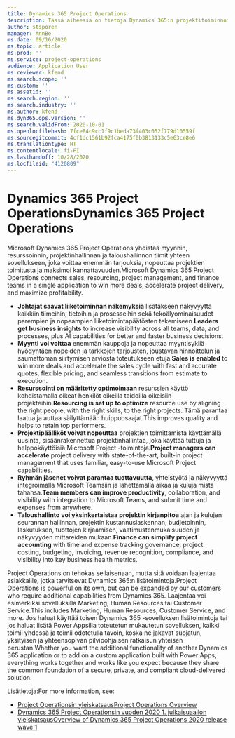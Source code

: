 ```yaml
---
title: Dynamics 365 Project Operations
description: Tässä aiheessa on tietoja Dynamics 365:n projektitoiminnoista.
author: stsporen
manager: AnnBe
ms.date: 09/16/2020
ms.topic: article
ms.prod: ''
ms.service: project-operations
audience: Application User
ms.reviewer: kfend
ms.search.scope: ''
ms.custom: ''
ms.assetid: ''
ms.search.region: ''
ms.search.industry: ''
ms.author: kfend
ms.dyn365.ops.version: ''
ms.search.validFrom: 2020-10-01
ms.openlocfilehash: 7fce84c9cc1f9c1beda73f403c052f779d10559f
ms.sourcegitcommit: 4cf1dc1561b92fca4175f0b3813133c5e63ce8e6
ms.translationtype: HT
ms.contentlocale: fi-FI
ms.lasthandoff: 10/28/2020
ms.locfileid: "4120809"
---
```

# <a name="dynamics-365-project-operations"></a><span data-ttu-id="30fa2-103">Dynamics 365 Project Operations</span><span class="sxs-lookup"><span data-stu-id="30fa2-103">Dynamics 365 Project Operations</span></span>

<span data-ttu-id="30fa2-104">Microsoft Dynamics 365 Project Operations yhdistää myynnin, resurssoinnin, projektinhallinnan ja taloushallinnon tiimit yhteen sovellukseen, joka voittaa enemmän tarjouksia, nopeuttaa projektien toimitusta ja maksimoi kannattavuuden.</span><span class="sxs-lookup"><span data-stu-id="30fa2-104">Microsoft Dynamics 365 Project Operations connects sales, resourcing, project management, and finance teams in a single application to win more deals, accelerate project delivery, and maximize profitability.</span></span>

-   <span data-ttu-id="30fa2-105">**Johtajat saavat liiketoiminnan näkemyksiä** lisätäkseen näkyvyyttä kaikkiin tiimeihin, tietoihin ja prosesseihin sekä tekoälyominaisuudet parempien ja nopeampien liiketoimintapäätösten tekemiseen.</span><span class="sxs-lookup"><span data-stu-id="30fa2-105">**Leaders get business insights** to increase visibility across all teams, data, and processes, plus AI capabilities for better and faster business decisions.</span></span>
-   <span data-ttu-id="30fa2-106">**Myynti voi voittaa** enemmän kauppoja ja nopeuttaa myyntisykliä hyödyntäen nopeiden ja tarkkojen tarjousten, joustavan hinnoittelun ja saumattoman siirtymisen arviosta toteutukseen etuja.</span><span class="sxs-lookup"><span data-stu-id="30fa2-106">**Sales is enabled** to win more deals and accelerate the sales cycle with fast and accurate quotes, flexible pricing, and seamless transitions from estimate to execution.</span></span>
-   <span data-ttu-id="30fa2-107">**Resurssointi on määritetty optimoimaan** resurssien käyttö kohdistamalla oikeat henkilöt oikeilla taidoilla oikeisiin projekteihin.</span><span class="sxs-lookup"><span data-stu-id="30fa2-107">**Resourcing is set up to optimize** resource use by aligning the right people, with the right skills, to the right projects.</span></span> <span data-ttu-id="30fa2-108">Tämä parantaa laatua ja auttaa säilyttämään huippuosaajat.</span><span class="sxs-lookup"><span data-stu-id="30fa2-108">This improves quality and helps to retain top performers.</span></span>
-   <span data-ttu-id="30fa2-109">**Projektipäälliköt voivat nopeuttaa** projektien toimittamista käyttämällä uusinta, sisäänrakennettua projektinhallintaa, joka käyttää tuttuja ja helppokäyttöisiä Microsoft Project -toimintoja.</span><span class="sxs-lookup"><span data-stu-id="30fa2-109">**Project managers can accelerate** project delivery with state-of-the-art, built-in project management that uses familiar, easy-to-use Microsoft Project capabilities.</span></span>
-   <span data-ttu-id="30fa2-110">**Ryhmän jäsenet voivat parantaa tuottavuutta**, yhteistyötä ja näkyvyyttä integroimalla Microsoft Teamsiin ja lähettämällä aikaa ja kuluja mistä tahansa.</span><span class="sxs-lookup"><span data-stu-id="30fa2-110">**Team members can improve productivity**, collaboration, and visibility with integration to Microsoft Teams, and submit time and expenses from anywhere.</span></span>
-   <span data-ttu-id="30fa2-111">**Taloushallinto voi yksinkertaistaa projektin kirjanpitoa** ajan ja kulujen seurannan hallinnan, projektin kustannuslaskennan, budjetoinnin, laskutuksen, tuottojen kirjaamisen, vaatimustenmukaisuuden ja näkyvyyden mittareiden mukaan.</span><span class="sxs-lookup"><span data-stu-id="30fa2-111">**Finance can simplify project accounting** with time and expense tracking governance, project costing, budgeting, invoicing, revenue recognition, compliance, and visibility into key business health metrics.</span></span>

<span data-ttu-id="30fa2-112">Project Operations on tehokas sellaisenaan, mutta sitä voidaan laajentaa asiakkaille, jotka tarvitsevat Dynamics 365:n lisätoimintoja.</span><span class="sxs-lookup"><span data-stu-id="30fa2-112">Project Operations is powerful on its own, but can be expanded by our customers who require additional capabilities from Dynamics 365.</span></span> <span data-ttu-id="30fa2-113">Laajentaa voi esimerkiksi sovelluksilla Marketing, Human Resources tai Customer Service.</span><span class="sxs-lookup"><span data-stu-id="30fa2-113">This includes Marketing, Human Resources, Customer Service, and more.</span></span> <span data-ttu-id="30fa2-114">Jos haluat käyttää toisen Dynamics 365 -sovelluksen lisätoimintoja tai jos haluat lisätä Power Appsilla toteutetun mukautetun sovelluksen, kaikki toimii yhdessä ja toimii odotetulla tavoin, koska ne jakavat suojatun, yksityisen ja yhteensopivan pilvipohjaisen ratkaisun yhteisen perustan.</span><span class="sxs-lookup"><span data-stu-id="30fa2-114">Whether you want the additional functionality of another Dynamics 365 application or to add on a custom application built with Power Apps, everything works together and works like you expect because they share the common foundation of a secure, private, and compliant cloud-delivered solution.</span></span>

<span data-ttu-id="30fa2-115">Lisätietoja:</span><span class="sxs-lookup"><span data-stu-id="30fa2-115">For more information, see:</span></span>

- [<span data-ttu-id="30fa2-116">Project Operationsin yleiskatsaus</span><span class="sxs-lookup"><span data-stu-id="30fa2-116">Project Operations Overview</span></span>](https://dynamics.microsoft.com/en-us/project-operations/overview/)
- [<span data-ttu-id="30fa2-117">Dynamics 365 Project Operationsin vuoden 2020 1. julkaisuaallon yleiskatsaus</span><span class="sxs-lookup"><span data-stu-id="30fa2-117">Overview of Dynamics 365 Project Operations 2020 release wave 1</span></span>](https://docs.microsoft.com/dynamics365-release-plan/2020wave1/dynamics365-project-operations/)

